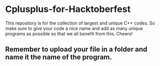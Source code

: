 # Cplusplus-for-Hacktoberfest
This repository is for the collection of largest and unique C++ codes. So make sure to give your code a nice name and add as many unique programs as possible so that we all benefit from this. Cheers!
## Remember to upload your file in a folder and name it the name of the program.
